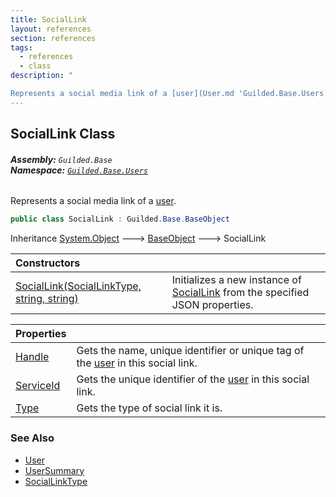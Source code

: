 ```yaml
---
title: SocialLink
layout: references
section: references
tags:
  - references
  - class
description: "

Represents a social media link of a [user](User.md 'Guilded.Base.Users.User')."
---
```


## SocialLink Class
###### **Assembly:** `Guilded.Base`<br/>**Namespace:** [`Guilded.Base.Users`](Guilded.Base.Users.md 'Guilded.Base.Users')

Represents a social media link of a [user](User.md 'Guilded.Base.Users.User').

```csharp
public class SocialLink : Guilded.Base.BaseObject
```

Inheritance [System.Object](https://docs.microsoft.com/en-us/dotnet/api/System.Object 'System.Object') &#129106; [BaseObject](BaseObject.md 'Guilded.Base.BaseObject') &#129106; SocialLink

| Constructors | |
| :--- | :--- |
| [SocialLink(SocialLinkType, string, string)](SocialLink.SocialLink(SocialLinkType,string,string).md 'Guilded.Base.Users.SocialLink.SocialLink(Guilded.Base.Users.SocialLinkType, string, string)') | Initializes a new instance of [SocialLink](SocialLink.md 'Guilded.Base.Users.SocialLink') from the specified JSON properties. |

| Properties | |
| :--- | :--- |
| [Handle](SocialLink.Handle.md 'Guilded.Base.Users.SocialLink.Handle') | Gets the name, unique identifier or unique tag of the [user](User.md 'Guilded.Base.Users.User') in this social link. |
| [ServiceId](SocialLink.ServiceId.md 'Guilded.Base.Users.SocialLink.ServiceId') | Gets the unique identifier of the [user](User.md 'Guilded.Base.Users.User') in this social link. |
| [Type](SocialLink.Type.md 'Guilded.Base.Users.SocialLink.Type') | Gets the type of social link it is. |

### See Also
- [User](User.md 'Guilded.Base.Users.User')
- [UserSummary](UserSummary.md 'Guilded.Base.Users.UserSummary')
- [SocialLinkType](SocialLinkType.md 'Guilded.Base.Users.SocialLinkType')